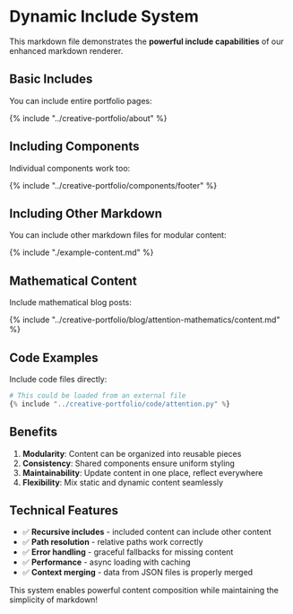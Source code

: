 # Dynamic Include System

This markdown file demonstrates the **powerful include capabilities** of our enhanced markdown renderer.

## Basic Includes

You can include entire portfolio pages:

{% include "../creative-portfolio/about" %}

## Including Components

Individual components work too:

{% include "../creative-portfolio/components/footer" %}

## Including Other Markdown

You can include other markdown files for modular content:

{% include "./example-content.md" %}

## Mathematical Content

Include mathematical blog posts:

{% include "../creative-portfolio/blog/attention-mathematics/content.md" %}

## Code Examples

Include code files directly:

```python
# This could be loaded from an external file
{% include "../creative-portfolio/code/attention.py" %}
```

## Benefits

1. **Modularity**: Content can be organized into reusable pieces
2. **Consistency**: Shared components ensure uniform styling
3. **Maintainability**: Update content in one place, reflect everywhere
4. **Flexibility**: Mix static and dynamic content seamlessly

## Technical Features

- ✅ **Recursive includes** - included content can include other content
- ✅ **Path resolution** - relative paths work correctly
- ✅ **Error handling** - graceful fallbacks for missing content
- ✅ **Performance** - async loading with caching
- ✅ **Context merging** - data from JSON files is properly merged

This system enables powerful content composition while maintaining the simplicity of markdown!
